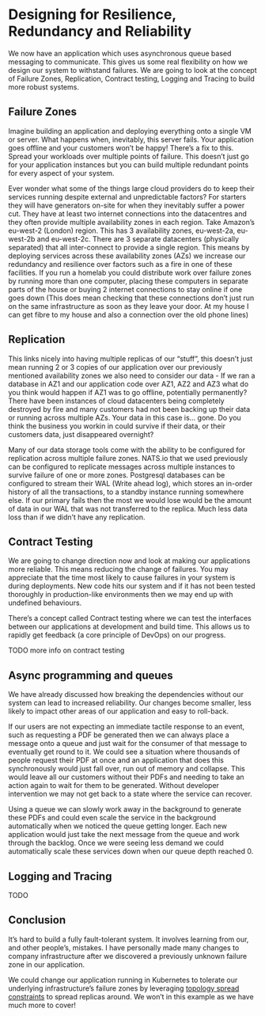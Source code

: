 # Designing for Resilience, Redundancy and Reliability

We now have an application which uses asynchronous queue based messaging to communicate. This gives us some real flexibility on how we design our system to withstand failures. We are going to look at the concept of Failure Zones, Replication, Contract testing, Logging and Tracing to build more robust systems. 

## Failure  Zones

Imagine building an application and deploying everything onto a single VM or server. What happens when, inevitably, this server fails. Your application goes offline and your customers won’t be happy! There’s a fix to this. Spread your workloads over multiple points of failure. This doesn’t just go for your application instances but you can build multiple redundant points for every aspect of your system. 

Ever wonder what some of the things large cloud providers do to keep their services running despite external and unpredictable factors? For starters they will have generators on-site for when they inevitably suffer a power cut. They have at least two internet connections into the datacentres and they often provide multiple availability zones in each region. Take Amazon’s eu-west-2 (London) region. This has 3 availability zones, eu-west-2a, eu-west-2b and eu-west-2c. There are 3 separate datacenters (physically separated) that all inter-connect to provide a single region. This means by deploying services across these availability zones (AZs) we increase our redundancy and resilience over factors such as a fire in one of these facilities. If you run a homelab you could distribute work over failure zones by running more than one computer, placing these computers in separate parts of the house or buying 2 internet connections to stay online if one goes down (This does mean checking that these connections don’t just run on the same infrastructure as soon as they leave your door. At my house I can get fibre to my house and also a connection over the old phone lines)

## Replication 

This links nicely into having multiple replicas of our “stuff”, this doesn’t just mean running 2 or 3 copies of our application over our previously mentioned availability zones we also need to consider our data - If we ran a database in AZ1 and our application code over AZ1, AZ2 and AZ3 what do you think would happen if AZ1 was to go offline, potentially permanently? There have been instances of cloud datacenters being completely destroyed by fire and many customers had not been backing up their data or running across multiple AZs. Your data in this case is… gone. Do you think the business you workin in could survive if their data, or their customers data, just disappeared overnight? 

Many of our data storage tools come with the ability to be configured for replication across multiple failure zones. NATS.io that we used previously can be configured to replicate messages across multiple instances to survive failure of one or more zones. Postgresql databases can be configured to stream their WAL (Write ahead log), which stores an in-order history of all the transactions, to a standby instance running somewhere else. If our primary fails then the most we would lose would be the amount of data in our WAL that was not transferred to the replica. Much less data loss than if we didn’t have any replication.

## Contract Testing

We are going to change direction now and look at making our applications more reliable. This means reducing the change of failures. You may appreciate that the time most likely to cause failures in your system is during deployments. New code hits our system and if it has not been tested thoroughly in production-like environments then we may end up with undefined behaviours. 

There’s a concept called Contract testing where we can test the interfaces between our applications at development and build time. This allows us to rapidly get feedback (a core principle of DevOps) on our progress. 

TODO more info on contract testing

## Async programming and queues
We have already discussed how breaking the dependencies without our system can lead to increased reliability. Our changes become smaller, less likely to impact other areas of our application and easy to roll-back. 

If our users are not expecting an immediate tactile response to an event, such as requesting a PDF be generated then we can always place a message onto a queue and just wait for the consumer of that message to eventually get round to it. We could see a situation where thousands of people request their PDF at once and an application that does this synchronously would just fall over, run out of memory and collapse. This would leave all our customers without their PDFs and needing to take an action again to wait for them to be generated. Without developer intervention we may not get back to a state where the service can recover. 

Using a queue we can slowly work away in the background to generate these PDFs and could even scale the service in the background automatically when we noticed the queue getting longer. Each new application would just take the next message from the queue and work through the backlog. Once we were seeing less demand we could automatically scale these services down when our queue depth reached 0.

## Logging and Tracing
TODO

## Conclusion 
It’s hard to build a fully fault-tolerant system. It involves learning from our, and other people’s, mistakes. I have personally made many changes to company infrastructure after we discovered a previously unknown failure zone in our application.

We could change our application running in Kubernetes to tolerate our underlying infrastructure’s failure zones by leveraging [topology spread constraints](https://kubernetes.io/docs/concepts/scheduling-eviction/topology-spread-constraints/) to spread replicas around. We won’t in this example as we have much more to cover!
